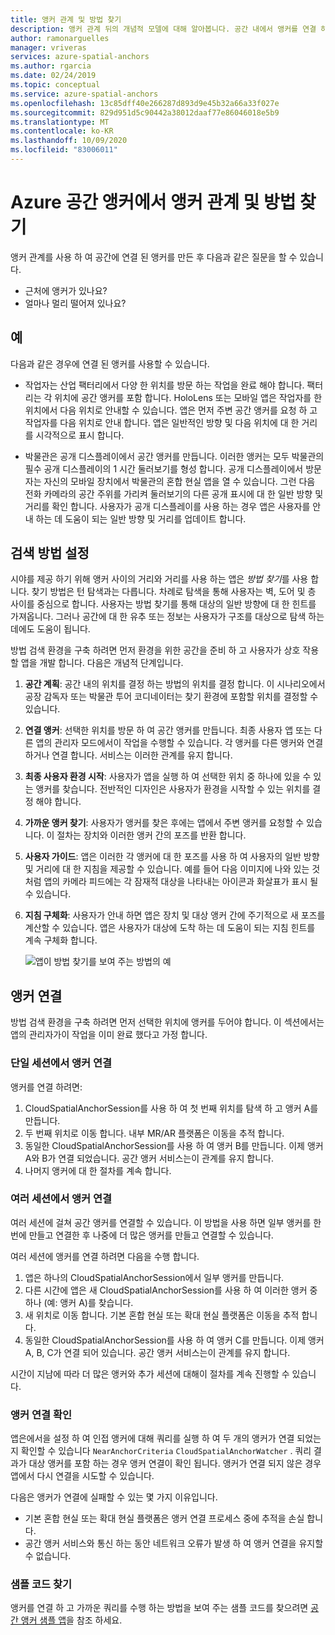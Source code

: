 ```yaml
---
title: 앵커 관계 및 방법 찾기
description: 앵커 관계 뒤의 개념적 모델에 대해 알아봅니다. 공간 내에서 앵커를 연결 하 고 가까운 API를 사용 하 여 방법 찾기 시나리오를 수행 하는 방법을 알아봅니다.
author: ramonarguelles
manager: vriveras
services: azure-spatial-anchors
ms.author: rgarcia
ms.date: 02/24/2019
ms.topic: conceptual
ms.service: azure-spatial-anchors
ms.openlocfilehash: 13c85dff40e266287d893d9e45b32a66a33f027e
ms.sourcegitcommit: 829d951d5c90442a38012daaf77e86046018e5b9
ms.translationtype: MT
ms.contentlocale: ko-KR
ms.lasthandoff: 10/09/2020
ms.locfileid: "83006011"
---
```

# <a name="anchor-relationships-and-way-finding-in-azure-spatial-anchors"></a>Azure 공간 앵커에서 앵커 관계 및 방법 찾기

앵커 관계를 사용 하 여 공간에 연결 된 앵커를 만든 후 다음과 같은 질문을 할 수 있습니다.

* 근처에 앵커가 있나요?
* 얼마나 멀리 떨어져 있나요?

## <a name="examples"></a>예

다음과 같은 경우에 연결 된 앵커를 사용할 수 있습니다.

* 작업자는 산업 팩터리에서 다양 한 위치를 방문 하는 작업을 완료 해야 합니다. 팩터리는 각 위치에 공간 앵커를 포함 합니다. HoloLens 또는 모바일 앱은 작업자를 한 위치에서 다음 위치로 안내할 수 있습니다. 앱은 먼저 주변 공간 앵커를 요청 하 고 작업자를 다음 위치로 안내 합니다. 앱은 일반적인 방향 및 다음 위치에 대 한 거리를 시각적으로 표시 합니다.

* 박물관은 공개 디스플레이에서 공간 앵커를 만듭니다. 이러한 앵커는 모두 박물관의 필수 공개 디스플레이의 1 시간 둘러보기를 형성 합니다. 공개 디스플레이에서 방문자는 자신의 모바일 장치에서 박물관의 혼합 현실 앱을 열 수 있습니다. 그런 다음 전화 카메라의 공간 주위를 가리켜 둘러보기의 다른 공개 표시에 대 한 일반 방향 및 거리를 확인 합니다. 사용자가 공개 디스플레이를 사용 하는 경우 앱은 사용자를 안내 하는 데 도움이 되는 일반 방향 및 거리를 업데이트 합니다.

## <a name="set-up-way-finding"></a>검색 방법 설정

시야를 제공 하기 위해 앵커 사이의 거리와 거리를 사용 하는 앱은 *방법 찾기*를 사용 합니다. 찾기 방법은 턴 탐색과는 다릅니다. 차례로 탐색을 통해 사용자는 벽, 도어 및 층 사이를 중심으로 합니다. 사용자는 방법 찾기를 통해 대상의 일반 방향에 대 한 힌트를 가져옵니다. 그러나 공간에 대 한 유추 또는 정보는 사용자가 구조를 대상으로 탐색 하는 데에도 도움이 됩니다.

방법 검색 환경을 구축 하려면 먼저 환경을 위한 공간을 준비 하 고 사용자가 상호 작용할 앱을 개발 합니다. 다음은 개념적 단계입니다.

1. **공간 계획**: 공간 내의 위치를 결정 하는 방법의 위치를 결정 합니다. 이 시나리오에서 공장 감독자 또는 박물관 투어 코디네이터는 찾기 환경에 포함할 위치를 결정할 수 있습니다.
2. **연결 앵커**: 선택한 위치를 방문 하 여 공간 앵커를 만듭니다. 최종 사용자 앱 또는 다른 앱의 관리자 모드에서이 작업을 수행할 수 있습니다. 각 앵커를 다른 앵커와 연결 하거나 연결 합니다. 서비스는 이러한 관계를 유지 합니다.
3. **최종 사용자 환경 시작**: 사용자가 앱을 실행 하 여 선택한 위치 중 하나에 있을 수 있는 앵커를 찾습니다. 전반적인 디자인은 사용자가 환경을 시작할 수 있는 위치를 결정 해야 합니다.
4. **가까운 앵커 찾기**: 사용자가 앵커를 찾은 후에는 앱에서 주변 앵커를 요청할 수 있습니다. 이 절차는 장치와 이러한 앵커 간의 포즈를 반환 합니다.
5. **사용자 가이드**: 앱은 이러한 각 앵커에 대 한 포즈를 사용 하 여 사용자의 일반 방향 및 거리에 대 한 지침을 제공할 수 있습니다. 예를 들어 다음 이미지에 나와 있는 것 처럼 앱의 카메라 피드에는 각 잠재적 대상을 나타내는 아이콘과 화살표가 표시 될 수 있습니다.
6. **지침 구체화**: 사용자가 안내 하면 앱은 장치 및 대상 앵커 간에 주기적으로 새 포즈를 계산할 수 있습니다. 앱은 사용자가 대상에 도착 하는 데 도움이 되는 지침 힌트를 계속 구체화 합니다.

    ![앱이 방법 찾기를 보여 주는 방법의 예](./media/meeting-spot.png)

## <a name="connect-anchors"></a>앵커 연결

방법 검색 환경을 구축 하려면 먼저 선택한 위치에 앵커를 두어야 합니다. 이 섹션에서는 앱의 관리자가이 작업을 이미 완료 했다고 가정 합니다.

### <a name="connect-anchors-in-a-single-session"></a>단일 세션에서 앵커 연결

앵커를 연결 하려면:

1. CloudSpatialAnchorSession를 사용 하 여 첫 번째 위치를 탐색 하 고 앵커 A를 만듭니다.
2. 두 번째 위치로 이동 합니다. 내부 MR/AR 플랫폼은 이동을 추적 합니다.
3. 동일한 CloudSpatialAnchorSession를 사용 하 여 앵커 B를 만듭니다. 이제 앵커 A와 B가 연결 되었습니다. 공간 앵커 서비스는이 관계를 유지 합니다.
4. 나머지 앵커에 대 한 절차를 계속 합니다.

### <a name="connect-anchors-in-multiple-sessions"></a>여러 세션에서 앵커 연결

여러 세션에 걸쳐 공간 앵커를 연결할 수 있습니다. 이 방법을 사용 하면 일부 앵커를 한 번에 만들고 연결한 후 나중에 더 많은 앵커를 만들고 연결할 수 있습니다.

여러 세션에 앵커를 연결 하려면 다음을 수행 합니다.

1. 앱은 하나의 CloudSpatialAnchorSession에서 일부 앵커를 만듭니다.
2. 다른 시간에 앱은 새 CloudSpatialAnchorSession를 사용 하 여 이러한 앵커 중 하나 (예: 앵커 A)를 찾습니다.
3. 새 위치로 이동 합니다. 기본 혼합 현실 또는 확대 현실 플랫폼은 이동을 추적 합니다.
4. 동일한 CloudSpatialAnchorSession를 사용 하 여 앵커 C를 만듭니다. 이제 앵커 A, B, C가 연결 되어 있습니다. 공간 앵커 서비스는이 관계를 유지 합니다.

시간이 지남에 따라 더 많은 앵커와 추가 세션에 대해이 절차를 계속 진행할 수 있습니다.

### <a name="verify-anchor-connections"></a>앵커 연결 확인

앱은에서을 설정 하 여 인접 앵커에 대해 쿼리를 실행 하 여 두 개의 앵커가 연결 되었는지 확인할 수 있습니다 `NearAnchorCriteria` `CloudSpatialAnchorWatcher` . 쿼리 결과가 대상 앵커를 포함 하는 경우 앵커 연결이 확인 됩니다. 앵커가 연결 되지 않은 경우 앱에서 다시 연결을 시도할 수 있습니다.

다음은 앵커가 연결에 실패할 수 있는 몇 가지 이유입니다.

* 기본 혼합 현실 또는 확대 현실 플랫폼은 앵커 연결 프로세스 중에 추적을 손실 합니다.
* 공간 앵커 서비스와 통신 하는 동안 네트워크 오류가 발생 하 여 앵커 연결을 유지할 수 없습니다.

### <a name="find-sample-code"></a>샘플 코드 찾기

앵커를 연결 하 고 가까운 쿼리를 수행 하는 방법을 보여 주는 샘플 코드를 찾으려면 [공간 앵커 샘플 앱](https://github.com/Azure/azure-spatial-anchors-samples)을 참조 하세요.
